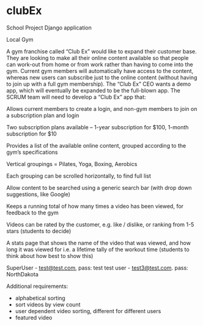 # clubEx
School Project
Django application

Local Gym

A gym franchise called “Club Ex” would like to expand their customer base. They are looking to make all their online content available so that people can work-out from home or from work rather than having to come into the gym. Current gym members will automatically have access to the content, whereas new users can subscribe just to the online content (without having to join up with a full gym membership). The “Club Ex” CEO wants a demo app, which will eventually be expanded to be the full-blown app. The SCRUM team will need to develop a “Club Ex” app that:

Allows current members to create a login, and non-gym members to join on a subscription plan and login

Two subscription plans available – 1-year subscription for $100, 1-month subscription for $10

Provides a list of the available online content, grouped according to the gym’s specifications



Vertical groupings = Pilates, Yoga, Boxing, Aerobics

Each grouping can be scrolled horizontally, to find full list

Allow content to be searched using a generic search bar (with drop down suggestions, like Google)

Keeps a running total of how many times a video has been viewed, for feedback to the gym

Videos can be rated by the customer, e.g. like / dislike, or ranking from 1-5 stars (students to decide)

A stats page that shows the name of the video that was viewed, and how long it was viewed for i.e. a lifetime tally of the workout time (students to think about how best to show this)

SuperUser - test@test.com, pass: test
test user - test3@test.com. pass: NorthDakota


Additional requirements:

- alphabetical sorting
- sort videos by view count
- user dependent video sorting, different for different users
- featured video
